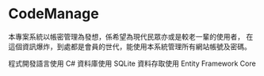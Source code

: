 # CodeManage

本專案系統以帳密管理為發想，係希望為現代民眾亦或是較老一輩的使用者，
在這個資訊爆炸，到處都是會員的世代，能使用本系統管理所有網站帳號及密碼。

程式開發語言使用 C#
資料庫使用  SQLite
資料存取使用 Entity Framework Core 
